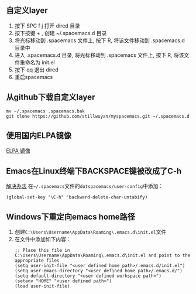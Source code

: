 ## 自定义layer
1. 按下 SPC f j 打开 dired 目录
2. 按下按键 + , 创建 ~/.spacemacs.d 目录
3. 将光标移动到 .spacemacs 文件上, 按下 R, 将该文件移动到 .spacemacs.d 目录中
4. 进入 .spacemacs.d 目录, 将光标移动到 .spacemacs 文件上, 按下 R, 将该文件重命名为 init.el
5. 按下 qq 退出 dired
6. 重启spacemacs

## 从github下载自定义layer
```
mv ~/.spacemacs .spacemacs.bak
git clone https://github.com/stillwuyan/myspacemacs.git ~/.spacemacs.d
```

## 使用国内ELPA镜像
[ELPA 镜像](http://elpa.emacs-china.org/)

## Emacs在Linux终端下BACKSPACE键被改成了C-h
[解决办法](https://www.cnblogs.com/arielyuan/p/9230185.html)
在`~/.spacemacs`文件的`dotspacemacs/user-config`中添加：
```
(global-set-key "\C-h" 'backward-delete-char-untabify)
```

## Windows下重定向emacs home路径
1. 创建`C:\Users\Username\AppData\Roaming\.emacs.d\init.el`文件
2. 在文件中添加如下内容：
   ```
   ;; Place this file in C:\Users\Username\AppData\Roaming\.emacs.d\init.el and point to the appropriate files
   (setq user-init-file "<user defined home path>/.emacs.d/init.el")
   (setq user-emacs-directory "<user defined home path>/.emacs.d/")
   (setq default-directory "<user defined workspace path>")
   (setenv "HOME" "<user defined path>")
   (load user-init-file)
   ```
